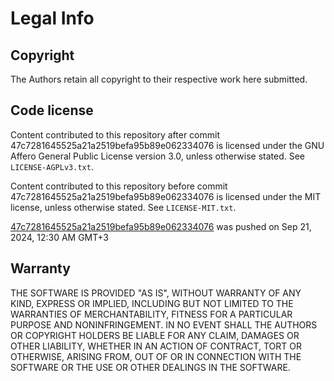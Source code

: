 ﻿# Legal Info

## Copyright

The Authors retain all copyright to their respective work here submitted.

## Code license

Content contributed to this repository after commit 47c7281645525a21a2519befa95b89e062334076 is licensed under the GNU Affero General Public License version 3.0, unless otherwise stated. See `LICENSE-AGPLv3.txt`.

Content contributed to this repository before commit 47c7281645525a21a2519befa95b89e062334076 is licensed under the MIT license, unless otherwise stated. See `LICENSE-MIT.txt`.

[47c7281645525a21a2519befa95b89e062334076](https://github.com/Legacy-Of-Paradise/main-erp/commit/47c7281645525a21a2519befa95b89e062334076) was pushed on Sep 21, 2024, 12:30 AM GMT+3

## Warranty

THE SOFTWARE IS PROVIDED "AS IS", WITHOUT WARRANTY OF ANY KIND, EXPRESS OR
IMPLIED, INCLUDING BUT NOT LIMITED TO THE WARRANTIES OF MERCHANTABILITY, FITNESS
FOR A PARTICULAR PURPOSE AND NONINFRINGEMENT. IN NO EVENT SHALL THE AUTHORS OR
COPYRIGHT HOLDERS BE LIABLE FOR ANY CLAIM, DAMAGES OR OTHER LIABILITY, WHETHER
IN AN ACTION OF CONTRACT, TORT OR OTHERWISE, ARISING FROM, OUT OF OR IN
CONNECTION WITH THE SOFTWARE OR THE USE OR OTHER DEALINGS IN THE SOFTWARE.
